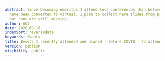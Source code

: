 ```yaml
---
abstract: Since becoming emeritus I attend less conferences than before and some events
  have been converted to virtual. I plan to collect here slides from presentations,
  but some are still missing.
author: AOS
date: 2020-09-18
indexSort: reversedate
keywords: Events
title: Events I recently attended and planed - before COVID - to attend
version: publish
visibility: public
---
```

